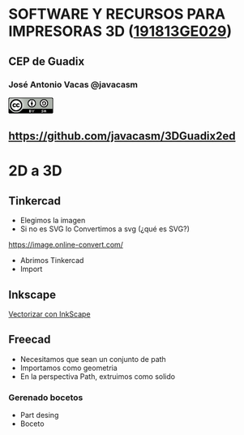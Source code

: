 # SOFTWARE Y RECURSOS PARA IMPRESORAS 3D ([191813GE029](https://www.juntadeandalucia.es/educacion/secretariavirtual/consultaCEP/actividad/191813GE029/))

## CEP de Guadix


### José Antonio Vacas @javacasm

![CCbySA](images/CCbySQ_88x31.png)

## https://github.com/javacasm/3DGuadix2ed

# 2D a 3D

## Tinkercad

* Elegimos la imagen
* Si no es SVG lo Convertimos a svg (¿qué es SVG?)

https://image.online-convert.com/


* Abrimos Tinkercad
* Import

## Inkscape

[Vectorizar con InkScape](https://inkscape.org/es/doc/tutorials/tracing/tutorial-tracing.html)


## Freecad

* Necesitamos que sean un conjunto de path
* Importamos como geometria
* En la perspectiva Path, extruimos como solido

### Gerenado bocetos

* Part desing
* Boceto
